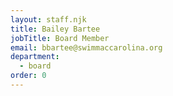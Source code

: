 ```yaml
---
layout: staff.njk
title: Bailey Bartee
jobTitle: Board Member
email: bbartee@swimmaccarolina.org
department:
  - board
order: 0
---
```

